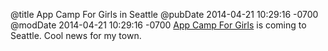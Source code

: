 @title App Camp For Girls in Seattle
@pubDate 2014-04-21 10:29:16 -0700
@modDate 2014-04-21 10:29:16 -0700
<a href="http://www.appcamp4girls.com/new/2014/4/21/app-camp-for-girls-in-seattle.html">App Camp For Girls</a> is coming to Seattle. Cool news for my town.
